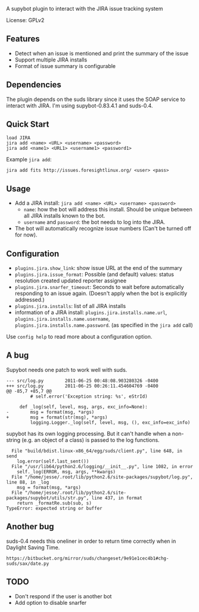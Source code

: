 A supybot plugin to interact with the JIRA issue tracking system

License: GPLv2

Features
--------

* Detect when an issue is mentioned and print the summary of the issue
* Support multiple JIRA installs
* Format of issue summary is configurable

Dependencies
------------
The plugin depends on the suds library since it uses the SOAP service to
interact with JIRA. I'm using supybot-0.83.4.1 and suds-0.4.

Quick Start
-------------

    load JIRA
    jira add <name> <URL> <username> <password>
    jira add <name1> <URL1> <username1> <password1>

Example `jira add`:

    jira add fits http://issues.foresightlinux.org/ <user> <pass>

Usage
-----------------------

* Add a JIRA install: `jira add <name> <URL> <username> <password>`
    * `name`: how the bot will address this install. Should be unique between
      all JIRA installs known to the bot.
    * `username` and `password`: the bot needs to log into the JIRA.
* The bot will automatically recognize issue numbers (Can't be turned off for now).

Configuration
-------------

* `plugins.jira.show_link`: show issue URL at the end of the summary
* `plugins.jira.issue_format`: Possible (and default) values: status resolution
  created updated reporter assignee
* `plugins.jira.snarfer_timeout`: Seconds to wait before automatically
  responding to an issue again. (Doesn't apply when the bot is explicitly addressed.)
* `plugins.jira.installs`: list of all JIRA installs
* information of a JIRA install: `plugins.jira.installs.name.url`,
  `plugins.jira.installs.name.username`, `plugins.jira.installs.name.password`.
  (as specified in the `jira add` call)

Use `config help` to read more about a configuration option.

A bug
-----

Supybot needs one patch to work well with suds.

    --- src/log.py        2011-06-25 00:48:08.903280326 -0400
    +++ src/log.py        2011-06-25 00:26:11.454604769 -0400
    @@ -85,7 +85,7 @@
             # self.error('Exception string: %s', eStrId)

         def _log(self, level, msg, args, exc_info=None):
    -        msg = format(msg, *args)
    +        msg = format(str(msg), *args)
             logging.Logger._log(self, level, msg, (), exc_info=exc_info)

supybot has its own logging processing. But it can't handle when a non-string
(e.g. an object of a class) is passed to the log functions.

      File "build/bdist.linux-x86_64/egg/suds/client.py", line 648, in send
        log.error(self.last_sent())
      File "/usr/lib64/python2.6/logging/__init__.py", line 1082, in error
        self._log(ERROR, msg, args, **kwargs)
      File "/home/jesse/.root/lib/python2.6/site-packages/supybot/log.py", line 88, in _log
        msg = format(msg, *args)
      File "/home/jesse/.root/lib/python2.6/site-packages/supybot/utils/str.py", line 437, in format
        return _formatRe.sub(sub, s)
    TypeError: expected string or buffer

Another bug
-----------

suds-0.4 needs this oneliner in order to return time correctly when in
Daylight Saving Time.

    https://bitbucket.org/mirror/suds/changeset/9e91e1cec4b1#chg-suds/sax/date.py

TODO
----

* Don't respond if the user is another bot
* Add option to disable snarfer
